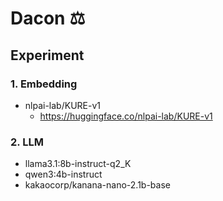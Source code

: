 # Dacon ⚖️

## Experiment
### 1. Embedding
- nlpai-lab/KURE-v1
    - https://huggingface.co/nlpai-lab/KURE-v1

### 2. LLM
- llama3.1:8b-instruct-q2_K
- qwen3:4b-instruct
- kakaocorp/kanana-nano-2.1b-base